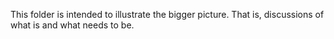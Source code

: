 
This folder is intended to illustrate the bigger picture.
That is, discussions of what is and what needs to be.
